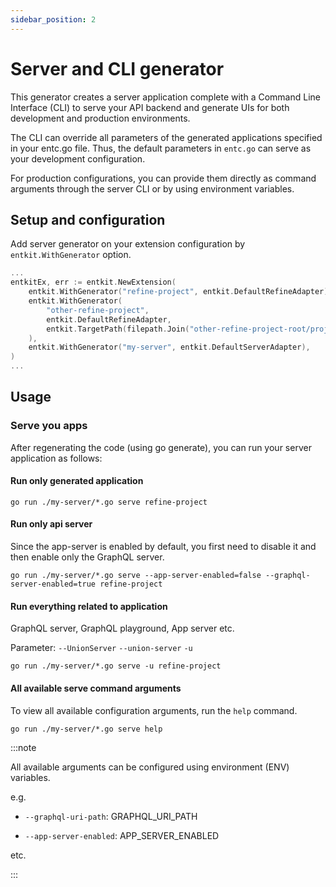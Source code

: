 ```yaml
---
sidebar_position: 2
---
```


# Server and CLI generator

This generator creates a server application complete with a Command Line Interface (CLI) to serve your API backend and generate UIs for both development and production environments.

The CLI can override all parameters of the generated applications specified in your entc.go file. Thus, the default parameters in `entc.go` can serve as your development configuration.

For production configurations, you can provide them directly as command arguments through the server CLI or by using environment variables.

## Setup and configuration

Add server generator on your extension configuration by `entkit.WithGenerator` option. 

```go title="entc.go" {9}
...
entkitEx, err := entkit.NewExtension(
    entkit.WithGenerator("refine-project", entkit.DefaultRefineAdapter),
    entkit.WithGenerator(
        "other-refine-project",
        entkit.DefaultRefineAdapter,
        entkit.TargetPath(filepath.Join("other-refine-project-root/project")),
    ),
    entkit.WithGenerator("my-server", entkit.DefaultServerAdapter),
)
...
```

## Usage

### Serve you apps

After regenerating the code (using go generate), you can run your server application as follows:

#### Run only generated application

```shell
go run ./my-server/*.go serve refine-project
```

#### Run only api server

Since the app-server is enabled by default, you first need to disable it and then enable only the GraphQL server.

```shell
go run ./my-server/*.go serve --app-server-enabled=false --graphql-server-enabled=true refine-project
```

#### Run everything related to application
GraphQL server, GraphQL playground, App server etc.

Parameter: `--UnionServer` `--union-server` `-u`

```shell
go run ./my-server/*.go serve -u refine-project
```

#### All available serve command arguments

To view all available configuration arguments, run the `help` command.

```shell
go run ./my-server/*.go serve help
```

:::note

All available arguments can be configured using environment (ENV) variables.

e.g.

* `--graphql-uri-path`: GRAPHQL_URI_PATH

* `--app-server-enabled`: APP_SERVER_ENABLED

etc.

:::